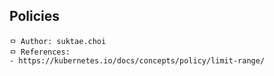 ## Policies

```
ㅁ Author: suktae.choi
ㅁ References:
- https://kubernetes.io/docs/concepts/policy/limit-range/
```

